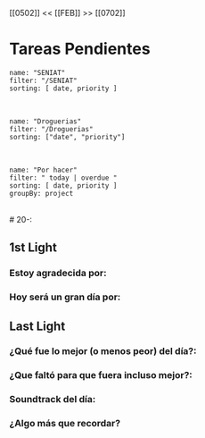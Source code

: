 [[0502]] << [[FEB]] >> [[0702]]

# Tareas Pendientes

```todoist
name: "SENIAT"
filter: "/SENIAT"
sorting: [ date, priority ]
```

<br/>

```todoist
name: "Droguerias"
filter: "/Droguerias"
sorting: ["date", "priority"]
```

<br/>

```todoist
name: "Por hacer"
filter: " today | overdue "
sorting: [ date, priority ]
groupBy: project
```

<br/>
# 20-:

## 1st Light

### Estoy agradecida por:

### Hoy será un gran día por:

## Last Light

### ¿Qué fue lo mejor (o menos peor) del día?:

### ¿Que faltó para que fuera incluso mejor?:

### Soundtrack del día:

### ¿Algo más que recordar?